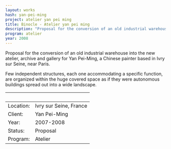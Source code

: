 ```yaml
---
layout: works
hash: yan-pei-ming
project: atelier yan pei ming
title: Binocle - Atelier yan pei ming
description: "Proposal for the conversion of an old industrial warehouse into the new atelier, archive and gallery for Yan Pei-Ming, a Chinese painter based  near Paris."
program: atelier
year: 2008
---
```


Proposal for the conversion of an old industrial warehouse into the new atelier, archive and gallery for Yan Pei-Ming, a Chinese painter based in Ivry sur Seine, near Paris.

Few independent structures, each one accommodating a specific function, are organized within the huge covered space as if they were autonomous buildings spread out into a wide landscape.

|&nbsp;|&nbsp;|
|:----------|:---------------|
| Location: | Ivry sur Seine, France |
| Client:   | Yan Pei-Ming           |
| Year:     | 2007-2008              |
| Status:   | Proposal               |
| Program:  | Atelier                |
